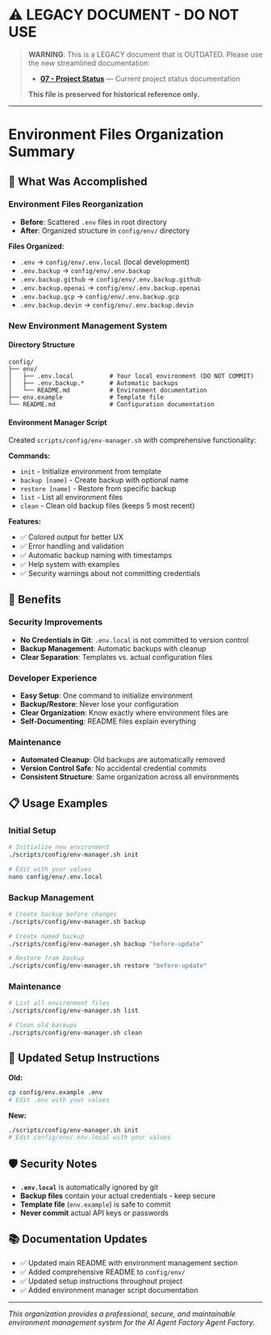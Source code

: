 # ⚠️ LEGACY DOCUMENT - DO NOT USE

> **WARNING**: This is a LEGACY document that is OUTDATED. Please use the new streamlined documentation:
> - **[07 - Project Status](../../07-project-status.md)** — Current project status documentation
> 
> **This file is preserved for historical reference only.**

---

# Environment Files Organization Summary

## 🎯 **What Was Accomplished**

### **Environment Files Reorganization**
- **Before**: Scattered `.env` files in root directory
- **After**: Organized structure in `config/env/` directory

**Files Organized:**
- `.env` → `config/env/.env.local` (local development)
- `.env.backup` → `config/env/.env.backup`
- `.env.backup.github` → `config/env/.env.backup.github`
- `.env.backup.openai` → `config/env/.env.backup.openai`
- `.env.backup.gcp` → `config/env/.env.backup.gcp`
- `.env.backup.devin` → `config/env/.env.backup.devin`

### **New Environment Management System**

#### **Directory Structure**
```
config/
├── env/
│   ├── .env.local          # Your local environment (DO NOT COMMIT)
│   ├── .env.backup.*       # Automatic backups
│   └── README.md           # Environment documentation
├── env.example             # Template file
└── README.md               # Configuration documentation
```

#### **Environment Manager Script**
Created `scripts/config/env-manager.sh` with comprehensive functionality:

**Commands:**
- `init` - Initialize environment from template
- `backup [name]` - Create backup with optional name
- `restore [name]` - Restore from specific backup
- `list` - List all environment files
- `clean` - Clean old backup files (keeps 5 most recent)

**Features:**
- ✅ Colored output for better UX
- ✅ Error handling and validation
- ✅ Automatic backup naming with timestamps
- ✅ Help system with examples
- ✅ Security warnings about not committing credentials

## 🚀 **Benefits**

### **Security Improvements**
- **No Credentials in Git**: `.env.local` is not committed to version control
- **Backup Management**: Automatic backups with cleanup
- **Clear Separation**: Templates vs. actual configuration files

### **Developer Experience**
- **Easy Setup**: One command to initialize environment
- **Backup/Restore**: Never lose your configuration
- **Clear Organization**: Know exactly where environment files are
- **Self-Documenting**: README files explain everything

### **Maintenance**
- **Automated Cleanup**: Old backups are automatically removed
- **Version Control Safe**: No accidental credential commits
- **Consistent Structure**: Same organization across all environments

## 📋 **Usage Examples**

### **Initial Setup**
```bash
# Initialize new environment
./scripts/config/env-manager.sh init

# Edit with your values
nano config/env/.env.local
```

### **Backup Management**
```bash
# Create backup before changes
./scripts/config/env-manager.sh backup

# Create named backup
./scripts/config/env-manager.sh backup "before-update"

# Restore from backup
./scripts/config/env-manager.sh restore "before-update"
```

### **Maintenance**
```bash
# List all environment files
./scripts/config/env-manager.sh list

# Clean old backups
./scripts/config/env-manager.sh clean
```

## 🔧 **Updated Setup Instructions**

**Old:**
```bash
cp config/env.example .env
# Edit .env with your values
```

**New:**
```bash
./scripts/config/env-manager.sh init
# Edit config/env/.env.local with your values
```

## 🛡️ **Security Notes**

- **`.env.local`** is automatically ignored by git
- **Backup files** contain your actual credentials - keep secure
- **Template file** (`env.example`) is safe to commit
- **Never commit** actual API keys or passwords

## 📚 **Documentation Updates**

- ✅ Updated main README with environment management section
- ✅ Added comprehensive README to `config/env/`
- ✅ Updated setup instructions throughout project
- ✅ Added environment manager script documentation

---

*This organization provides a professional, secure, and maintainable environment management system for the AI Agent Factory Agent Factory.*
